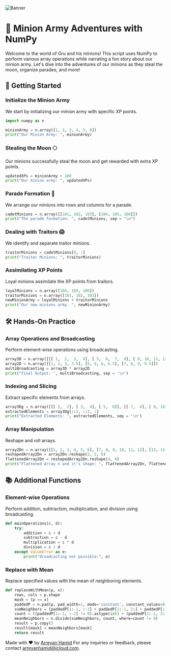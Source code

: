 ![Banner](https://qqeanlpfsgowrbzukhie.supabase.co/storage/v1/object/public/images/minionsNumpy.webp?t=2024-06-25T09%3A22%3A06.136Z)
# 🥳 Minion Army Adventures with NumPy

Welcome to the world of Gru and his minions! This script uses NumPy to perform various array operations while narrating a fun story about our minion army. Let's dive into the adventures of our minions as they steal the moon, organize parades, and more!

## 🚀 Getting Started

### Initialize the Minion Army
We start by initializing our minion army with specific XP points.

```python
import numpy as n

minionArmy = n.array([1, 2, 3, 4, 5, 6])
print("Our Minion Army: ", minionArmy)
```

### Stealing the Moon 🌕
Our minions successfully steal the moon and get rewarded with extra XP points.

```python
updatedXPs = minionArmy + 100
print("Our minion army: ", updatedXPs)
```

### Parade Formation 🎉
We arrange our minions into rows and columns for a parade.

```python
cadetMinions = n.array([[101, 102, 103], [104, 105, 106]])
print("The parade formation: ", cadetMinions, sep = "\n")
```

### Dealing with Traitors 😱
We identify and separate traitor minions.

```python
traitorMinions = cadetMinions[0, :]
print("Traitor Minions: ", traitorMinions)
```

### Assimilating XP Points
Loyal minions assimilate the XP points from traitors.

```python
loyalMinions = n.array([104, 105, 106])
traitorMinions = n.array([101, 102, 103])
newMinionArmy = loyalMinions + traitorMinions 
print("Our new minions army: ", newMinionArmy)
```

## 🛠️ Hands-On Practice

### Array Operations and Broadcasting
Perform element-wise operations using broadcasting.

```python
array3D = n.array([[[ 1,  2,  3,  4], [ 5,  6,  7,  8], [ 9, 10, 11, 12]], [[13, 14, 15, 16], [17, 18, 19, 20], [21, 22, 23, 24]]])
array2D = n.array([[1, 2, 3, 3.5], [5, 4, 6, 6.5], [7, 8, 9, 9.5]])
multiBroadcasting = array3D * array2D
print("Final Output: ", multiBroadcasting, sep = '\n')
```

### Indexing and Slicing
Extract specific elements from arrays.

```python
array3Dg = n.array([[[ 1,  2], [ 3,  4], [ 5,  6]], [[ 7,  8], [ 9, 10], [11, 12]], [[13, 14], [15, 16], [17, 18]], [[19, 20], [21, 22], [23, 24]]])
extractedElements = array3Dg[::2, ::2, :]
print("Extracted Elements: ", extractedElements, sep = '\n')
```

### Array Manipulation
Reshape and roll arrays.

```python
array2Dn = n.array([[1, 2, 3, 4, 5, 6], [7, 8, 9, 10, 11, 12], [13, 14, 15, 16, 17, 18], [19, 20, 21, 22, 23, 24]])
reshapedArray2Dn = array2Dn.reshape(2, 2, 6)
flattenedArray2Dn = reshapedArray2Dn.reshape(4, 6)
print("Flattened Array n and it's shape: ", flattenedArray2Dn, flattenedArray2Dn.shape, sep = "\n")
```

## 📚 Additional Functions

### Element-wise Operations
Perform addition, subtraction, multiplication, and division using broadcasting.

```python
def mainOperations(c, d):
    try:
        addition = c + d
        subtraction = c - d
        multiplication = c * d
        division = c / d
    except ValueError as e:
        print("Broadcasting not possible:", e)
```

### Replace with Mean
Replace specified values with the mean of neighboring elements.

```python
def replaceWithMean(p, x):
    rows, cols = p.shape
    mask = (p == x)
    paddedP = n.pad(p, pad_width=1, mode='constant', constant_values=0)
    sumNeighbors = (paddedP[1:-1, :-2] + paddedP[1:-1, 2:] + paddedP[:-2, 1:-1] + paddedP[2:, 1:-1])
    count = ((paddedP[1:-1, :-2] != 0).astype(int) + (paddedP[1:-1, 2:] != 0).astype(int) + (paddedP[:-2, 1:-1] != 0).astype(int) + (paddedP[2:, 1:-1] != 0).astype(int))
    meanNeighbors = n.divide(sumNeighbors, count, where=count != 0)
    result = p.copy()
    result[mask] = meanNeighbors[mask]
    return result
```
Made with ❤️ by [Arreyan Hamid](https://github.com/GriffinBlackbirdd)
For any inquiries or feedback, please contact [arreyanhamid@icloud.com](mailto:arreyanhamid@icloud.com).
